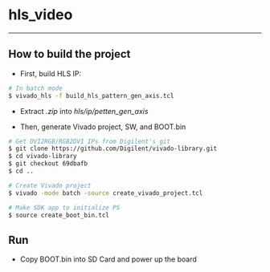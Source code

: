 # hls_video

***

## How to build the project

- First, build HLS IP:

```bash
# In batch mode
$ vivado_hls -f build_hls_pattern_gen_axis.tcl
```

- Extract _.zip_ into _hls/ip/petten_gen_axis_

- Then, generate Vivado project, SW, and BOOT.bin

```bash
# Get DVI2RGB/RGB2DVI IPs from Digilent's git
$ git clone https://github.com/Digilent/vivado-library.git
$ cd vivado-library
$ git checkout 69dbafb
$ cd ..

# Create Vivado project
$ vivado -mode batch -source create_vivado_project.tcl

# Make SDK app to initialize PS
$ source create_boot_bin.tcl
```

## Run

- Copy BOOT.bin into SD Card and power up the board